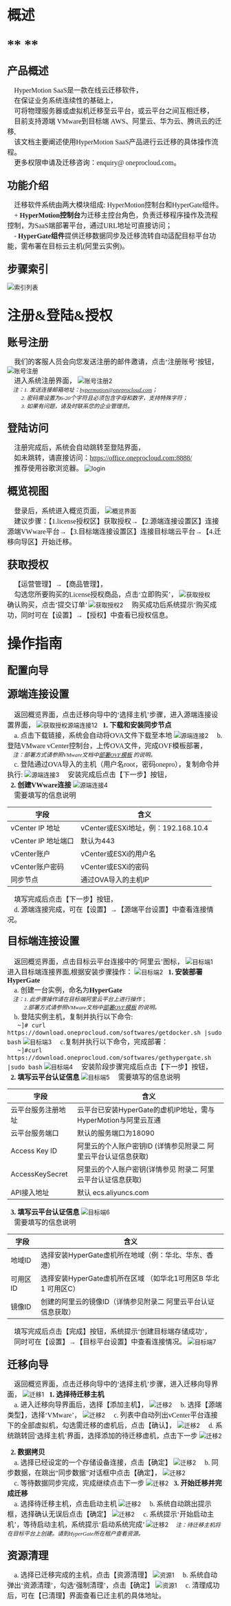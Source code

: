
# <font face="方正正黑简体" size=6 >**概述**  </font>  

## <font face="方正正黑简体" size=6 >**  **  </font>  



### <font face="方正正黑简体" size=5 >**产品概述**  </font> 
<font face="中易宋体" size=3>&ensp;&ensp;HyperMotion SaaS是一款在线云迁移软件，
</font>
</br><font face="中易宋体" size=3>&ensp;&ensp;在保证业务系统连续性的基础上，
</font>
</br><font face="中易宋体" size=3>&ensp;&ensp;可将物理服务器或虚拟机迁移至云平台，或云平台之间互相迁移，
</font>
</br><font face="中易宋体" size=3>&ensp;&ensp;目前支持源端 VMware到目标端 AWS、阿里云、华为云、腾讯云的迁移,
</font>
</br><font face="中易宋体" size=3>&ensp;&ensp;该文档主要阐述使用HyperMotion SaaS产品进行云迁移的具体操作流程。
</font>
</br><font face="中易宋体" size=3>&ensp;&ensp;更多权限申请及迁移咨询：enquiry@ oneprocloud.com。
</font>



### <font face="方正正黑简体" size=5 >**功能介绍**  </font> 
<font face="中易宋体" size=3>&ensp;&ensp;迁移软件系统由两大模块组成: HyperMotion控制台和HyperGate组件。
</br>&ensp;&ensp;+ **HyperMotion控制台**为迁移主控台角色，负责迁移程序操作及流程控制，为SaaS端部署平台，通过URL地址可直接访问；
</br>&ensp;&ensp;- **HyperGate组件**提供迁移数据同步及迁移流转自动适配目标平台功能，需布署在目标云主机(阿里云实例)。                        
</font>




### <font face="方正正黑简体" size=5 >**步骤索引**  </font>
![索引列表](https://github.com/oneprocloud/hypermotion_docs/raw/master/images/image_hm_saas/1.png)




## <font face="方正正黑简体" size=6 >**注册&登陆&授权**  </font> 


### <font face="方正正黑简体" size=5 >**账号注册**  </font> 
<font face="中易宋体" size=3>&ensp;&ensp;我们的客服人员会向您发送注册的邮件邀请，点击‘注册账号’按钮，</font>
![账号注册](https://github.com/oneprocloud/hypermotion_docs/raw/master/images/image_hm_saas/2.png)
<font face="中易宋体" size=3></br>&ensp;&ensp;进入系统注册界面，</font>
![账号注册2](https://github.com/oneprocloud/hypermotion_docs/raw/master/images/image_hm_saas/3.png)
<font face="中易宋体" size=2></br>&ensp;&ensp;*注：1. 发送连接邮箱地址：hypermotion@oneprocloud.com；*                               
&ensp;&ensp;&ensp;&ensp;&ensp;*2. 密码需设置为6-20个字符且必须包含字母和数字，支持特殊字符；*
</br>&ensp;&ensp;&ensp;&ensp;&ensp;*3. 如果有问题，请及时联系您的企业管理员。*
</font>

### <font face="方正正黑简体" size=5 >**登陆访问**  </font> 
<font face="中易宋体" size=3>&ensp;&ensp;注册完成后，系统会自动跳转至登陆界面，
</br>&ensp;&ensp;如未跳转，请直接访问：https://office.oneprocloud.com:8888/
</br>&ensp;&ensp;推荐使用谷歌浏览器。
</font>
![login](https://github.com/oneprocloud/hypermotion_docs/raw/master/images/image_hm_saas/4.png)

### <font face="方正正黑简体" size=5 >**概览视图**  </font> 
<font face="中易宋体" size=3>&ensp;&ensp;登录后，系统进入概览页面，</font>
![概览界面](https://github.com/oneprocloud/hypermotion_docs/raw/master/images/image_hm_saas/5.png)
<font face="中易宋体" size=3></br>&ensp;&ensp;建议步骤：【1.license授权区】获取授权→【2.源端连接设置区】连接源端VWware平台→【3.目标端连接设置区】连接目标端云平台→【4.迁移向导区】开始迁移。</font>

### <font face="方正正黑简体" size=5 >**获取授权**  </font> 
<font face="中易宋体" size=3>&ensp;&ensp;【运营管理】→【商品管理】，
</br>&ensp;&ensp;勾选您所要购买的License授权商品，点击‘立即购买’，
</font>
![获取授权](https://github.com/oneprocloud/hypermotion_docs/raw/master/images/image_hm_saas/6.png)
<font face="中易宋体" size=3>&ensp;&ensp;确认购买，点击‘提交订单’
</font>
![获取授权2](https://github.com/oneprocloud/hypermotion_docs/raw/master/images/image_hm_saas/7.png)
<font face="中易宋体" size=3>&ensp;&ensp;购买成功后系统提示‘购买成功，同时可在【设置】→【授权】中查看已授权信息。
</font>

## <font face="方正正黑简体" size=6 >**操作指南**  </font> 

### <font face="方正正黑简体" size=5 >**配置向导**  </font> 

#### <font face="方正正黑简体" size=5 >**源端连接设置**  </font> 
<font face="中易宋体" size=3>&ensp;&ensp;返回概览界面，点击迁移向导中的‘选择主机’步骤，进入源端连接设置界面，
</font>
![获取授权源端连接12](https://github.com/oneprocloud/hypermotion_docs/raw/master/images/image_hm_saas/8.png)
<font face="中易宋体" size=3>&ensp;**1. 下载和安装同步节点**
</br>&ensp;&ensp;a. 点击下载链接，系统会自动将OVA文件下载至本地
</font>
![源端连接2](https://github.com/oneprocloud/hypermotion_docs/raw/master/images/image_hm_saas/9.png)
<font face="中易宋体" size=3>&ensp;&ensp;b. 登陆VMware vCenter控制台，上传OVA文件，完成OVF模板部署，
</font>
<font face="中易宋体" size=2></br>&ensp;&ensp;*注：部署方式请参照VMware文档中[部署OVF模板]([链接地址](https://pubs.vmware.com/vsphere-50/index.jsp?topic=%2Fcom.vmware.vsphere.vm_admin.doc_50%2FGUID-6C847F77-8CB2-4187-BD7F-E7D3D5BD897B.html)) 的说明。*
</font>
<font face="中易宋体" size=3></br>&ensp;&ensp;c. 登陆通过OVA导入的主机（用户名root，密码onepro），复制命令并执行:
</font>
![源端连接3](https://github.com/oneprocloud/hypermotion_docs/raw/master/images/image_hm_saas/10.png)
<font face="中易宋体" size=3>&ensp;&ensp;安装完成后点击【下一步】按钮，
</font>
<font face="中易宋体" size=3></br>&ensp;**2. 创建VWware连接**
</font>
![源端连接4](https://github.com/oneprocloud/hypermotion_docs/raw/master/images/image_hm_saas/11.png)
<font face="中易宋体" size=3></br>&ensp;&ensp;需要填写的信息说明
</font>

字段  | 含义
------------- | -------------
vCenter IP 地址  | vCenter或ESXi地址，例：192.168.10.4
vCenter IP 地址端口  | 默认为443
vCenter账户  | vCenter或ESXi的用户名
vCenter账户密码  | vCenter或ESXi的密码
同步节点 | 通过OVA导入的主机IP

<font face="中易宋体" size=3>&ensp;&ensp;填写完成后点击【下一步】按钮，
</font>
<font face="中易宋体" size=3></br>&ensp;&ensp;d. 源端连接完成，可在【设置】→【源端平台设置】中查看连接情况。
</font>


#### <font face="方正正黑简体" size=5 >**目标端连接设置**  </font> 
<font face="中易宋体" size=3>&ensp;&ensp;返回概览界面，点击目标云平台连接中的‘阿里云’图标，
</font>
![目标端1](https://github.com/oneprocloud/hypermotion_docs/raw/master/images/image_hm_saas/12.png)
<font face="中易宋体" size=3>&ensp;&ensp;进入目标端连接界面,根据安装步骤操作：
</font>
![目标端2](https://github.com/oneprocloud/hypermotion_docs/raw/master/images/image_hm_saas/13.png)
<font face="中易宋体" size=3>&ensp;**1.   安装部署HyperGate**
</font>
<font face="中易宋体" size=3></br>&ensp;&ensp;a. 创建一台实例，命名为**HyperGate**
</font>
<font face="中易宋体" size=2></br>&ensp;&ensp;*注：1. 此步骤操作请在目标端阿里云平台上进行操作*；
</br>&ensp;&ensp;&ensp;&ensp;&ensp;&ensp;*2.部署方式请参照VMware文档中[部署OVF模板]([链接地址](https://pubs.vmware.com/vsphere-50/index.jsp?topic=%2Fcom.vmware.vsphere.vm_admin.doc_50%2FGUID-6C847F77-8CB2-4187-BD7F-E7D3D5BD897B.html)) 的说明。*
</font>
<font face="中易宋体" size=3></br>&ensp;&ensp;b. 登陆<HyperGate>实例主机，复制并执行以下命令:
</br>&ensp;&ensp;&ensp;`~]# curl https://download.oneprocloud.com/softwares/getdocker.sh |sudo bash`
</font>
![目标端3](https://github.com/oneprocloud/hypermotion_docs/raw/master/images/image_hm_saas/14.png)
<font face="中易宋体" size=3>&ensp;&ensp;c.复制并执行以下命令，完成部署：
</br>&ensp;&ensp;&ensp;`~]#curl https://download.oneprocloud.com/softwares/gethypergate.sh |sudo bash`
</font>
![目标端4](https://github.com/oneprocloud/hypermotion_docs/raw/master/images/image_hm_saas/15.png)
<font face="中易宋体" size=3>&ensp;&ensp;安装阶段步骤完成后点击【下一步】按钮，
</font>
<font face="中易宋体" size=3></br>&ensp;**2.   填写云平台认证信息**
</font>
![目标端5](https://github.com/oneprocloud/hypermotion_docs/raw/master/images/image_hm_saas/16.png)
<font face="中易宋体" size=3>&ensp;&ensp;需要填写的信息说明
</font>

字段  | 含义
------------- | ----------------------
云平台服务注册地址  | 云平台已安装HyperGate的虚机IP地址，需与HyperMotion与阿里云互通
云平台服务端口  | 默认的服务端口为18090
Access Key ID | 阿里云的个人账户密钥ID  (详情参见附录二 阿里云平台认证信息获取)
AccessKeySecret  | 阿里云的个人账户密钥(详情参见 附录二 阿里云平台认证信息获取)
API接入地址 | 默认 ecs.aliyuncs.com

<font face="中易宋体" size=3>&ensp;**3.   填写云平台认证信息**
</font>
![目标端6](https://github.com/oneprocloud/hypermotion_docs/raw/master/images/image_hm_saas/17.png)
<font face="中易宋体" size=3></br>&ensp;&ensp;需要填写的信息说明
</font>

字段  | 含义
------------- | ----------------------
地域ID  |选择安装HyperGate虚机所在地域（例：华北、华东、香港）
可用区ID  | 选择安装HyperGate虚机所在区域 （如华北1可用区B  华北1 可用区C）
镜像ID | 创建的阿里云的镜像ID（详情参见附录二 阿里云平台认证信息获取）

<font face="中易宋体" size=3>&ensp;&ensp;填写完成后点击【完成】按钮，系统提示‘创建目标端存储成功’，
</br>&ensp;&ensp;同时可在【设置】→【目标平台设置】中查看连接情况。
</font>
![目标端7](https://github.com/oneprocloud/hypermotion_docs/raw/master/images/image_hm_saas/18.png)

### <font face="方正正黑简体" size=5 >**迁移向导**  </font> 
<font face="中易宋体" size=3>&ensp;&ensp;返回概览界面，点击迁移向导中的‘选择主机’步骤，进入迁移向导界面，
</font>
![迁移1](https://github.com/oneprocloud/hypermotion_docs/raw/master/images/image_hm_saas/19.png)
<font face="中易宋体" size=3>&ensp;**1.   选择待迁移主机**
</font>
<font face="中易宋体" size=3></br>&ensp;&ensp;a. 进入迁移向导界面后，选择【添加主机】，
</font>
![迁移2](https://github.com/oneprocloud/hypermotion_docs/raw/master/images/image_hm_saas/20.png)
<font face="中易宋体" size=3>&ensp;&ensp;b. 选择【源端类型】，选择‘VMware’，
</font>
![迁移2](https://github.com/oneprocloud/hypermotion_docs/raw/master/images/image_hm_saas/21.png)
<font face="中易宋体" size=3>&ensp;&ensp;c. 列表中自动列出vCenter平台连接下的全部虚拟机，勾选需迁移的虚机后，点击【确认】，
</font>
![迁移2](https://github.com/oneprocloud/hypermotion_docs/raw/master/images/image_hm_saas/22.png)
<font face="中易宋体" size=3>&ensp;&ensp;d. 系统跳转回‘选择主机’界面，选择添加的待迁移虚机，点击下一步
</font>
![迁移2](https://github.com/oneprocloud/hypermotion_docs/raw/master/images/image_hm_saas/23.png)

<font face="中易宋体" size=3>&ensp;**2.   数据拷贝**
</font>
<font face="中易宋体" size=3></br>&ensp;&ensp;a. 选择已经设定的一个存储设备连接，点击【确定】
</font>
![迁移2](https://github.com/oneprocloud/hypermotion_docs/raw/master/images/image_hm_saas/24.png)
<font face="中易宋体" size=3>&ensp;&ensp;b. 同步数据，在跳出“同步数据”对话框中点击【确定】，
</font>
![迁移2](https://github.com/oneprocloud/hypermotion_docs/raw/master/images/image_hm_saas/25.png)
<font face="中易宋体" size=3></br>&ensp;&ensp;c. 等待数据同步完成，完成继续点击下一步
</font>
![迁移2](https://github.com/oneprocloud/hypermotion_docs/raw/master/images/image_hm_saas/26.png)
<font face="中易宋体" size=3>&ensp;**3.  开始迁移并完成迁移**
</font>
<font face="中易宋体" size=3></br>&ensp;&ensp;a. 选择待迁移主机，点击启动主机
</font>
![迁移2](https://github.com/oneprocloud/hypermotion_docs/raw/master/images/image_hm_saas/27.png)
<font face="中易宋体" size=3>&ensp;&ensp;b. 系统自动跳出提示框，选择确认无误后点击【确定】
</font>
![迁移2](https://github.com/oneprocloud/hypermotion_docs/raw/master/images/image_hm_saas/28.png)
<font face="中易宋体" size=3>&ensp;&ensp;c. 系统提示‘开始启动主机’，等待启动主机，系统提示‘启动系统完成’
</font>
![迁移2](https://github.com/oneprocloud/hypermotion_docs/raw/master/images/image_hm_saas/29.png)
<font face="中易宋体" size=2>&ensp;&ensp;*注：待迁移主机将在目标平台上创建。请到HyperGate所在租户查看资源。*
</font>

### <font face="方正正黑简体" size=5 >**资源清理**  </font> 
<font face="中易宋体" size=3>&ensp;&ensp;a. 选择已迁移完成的主机，点击【资源清理】
</font>
![资源1](https://github.com/oneprocloud/hypermotion_docs/raw/master/images/image_hm_saas/30.png)
<font face="中易宋体" size=3>&ensp;&ensp;b.  系统自动弹出‘资源清理’，勾选‘强制清理’，点击【确定】
</font>
![资源1](https://github.com/oneprocloud/hypermotion_docs/raw/master/images/image_hm_saas/31.png)
<font face="中易宋体" size=3>&ensp;&ensp;c.  清理成功后，可在【已清理】界面查看已迁主机的具体地址。
</font>
